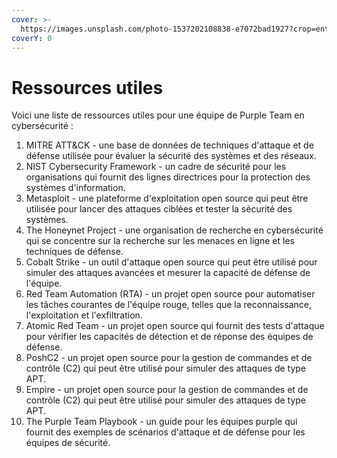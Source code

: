 ```yaml
---
cover: >-
  https://images.unsplash.com/photo-1537202108838-e7072bad1927?crop=entropy&cs=tinysrgb&fm=jpg&ixid=MnwxOTcwMjR8MHwxfHNlYXJjaHwxfHxiaWJsaW90aGVxdWV8ZW58MHx8fHwxNjc0ODIyMDIz&ixlib=rb-4.0.3&q=80
coverY: 0
---
```


# Ressources utiles

Voici une liste de ressources utiles pour une équipe de Purple Team en cybersécurité :

1. MITRE ATT\&CK - une base de données de techniques d'attaque et de défense utilisée pour évaluer la sécurité des systèmes et des réseaux.
2. NIST Cybersecurity Framework - un cadre de sécurité pour les organisations qui fournit des lignes directrices pour la protection des systèmes d'information.
3. Metasploit - une plateforme d'exploitation open source qui peut être utilisée pour lancer des attaques ciblées et tester la sécurité des systèmes.
4. The Honeynet Project - une organisation de recherche en cybersécurité qui se concentre sur la recherche sur les menaces en ligne et les techniques de défense.
5. Cobalt Strike - un outil d'attaque open source qui peut être utilisé pour simuler des attaques avancées et mesurer la capacité de défense de l'équipe.
6. Red Team Automation (RTA) - un projet open source pour automatiser les tâches courantes de l'équipe rouge, telles que la reconnaissance, l'exploitation et l'exfiltration.
7. Atomic Red Team - un projet open source qui fournit des tests d'attaque pour vérifier les capacités de détection et de réponse des équipes de défense.
8. PoshC2 - un projet open source pour la gestion de commandes et de contrôle (C2) qui peut être utilisé pour simuler des attaques de type APT.
9. Empire - un projet open source pour la gestion de commandes et de contrôle (C2) qui peut être utilisé pour simuler des attaques de type APT.
10. The Purple Team Playbook - un guide pour les équipes purple qui fournit des exemples de scénarios d'attaque et de défense pour les équipes de sécurité.
